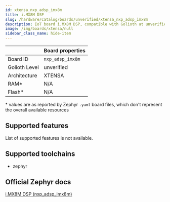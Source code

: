 ```yaml
---
id: xtensa_nxp_adsp_imx8m
title: i.MX8M DSP
slug: /hardware/catalog/boards/unverified/xtensa_nxp_adsp_imx8m
description: IoT board i.MX8M DSP, compatible with Golioth at unverified level.
image: /img/boards/xtensa/null
sidebar_class_name: hide-item
---
```


[//]: # (This is an auto-generated file, do not edit! Changes to it will be lost upon re-generation)



|                | Board properties     |
| -------------  | -------------------- |
| Board ID       | `nxp_adsp_imx8m` |
| Golioth Level  | unverified       |
| Architecture   | XTENSA |
| RAM*           | N/A |
| Flash*         | N/A |

\* values are as reported by Zephyr `.yaml` board files, which don't represent the overall available resources



## Supported features

List of supported features is not available.

## Supported toolchains

* zephyr

## Official Zephyr docs

[i.MX8M DSP (nxp_adsp_imx8m)](https://docs.zephyrproject.org/latest/boards/xtensa/nxp_adsp_imx8m/doc/index.html)
